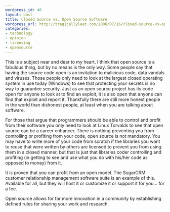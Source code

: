 ```yaml
--- 
wordpress_id: 46
layout: post
title: Closed Source vs. Open Source Software
wordpress_url: http://tragicallyleet.com/2006/07/16/closed-source-vs-open-source-software/
categories:
- technology
- opinion
- licensing
- opensource
---
```

This is a subject near and dear to my heart.  I think that open source is a fabulous thing, but by no means is the only way.  Some people say that having the source code open is an invitation to malicious code, data vandals and viruses.  Those people only need to look at the largest closed operating system in use today (Windows) to see that protecting your secrets is no way to guarantee security.  Just as an open source project has its code open for anyone to look at to find an exploit, it is also open that anyone can find that exploit and report it.  Thankfully there are still more honest people in the world than dishonest people, at least when you are talking about software.

For those that argue that programmers should be able to control and profit from their software you only need to look at Linux Torvalds to see that open source can be a career enhancer.  There is nothing preventing you from controlling or profiting from your code, open source is not mandatory.  You may have to write more of your code from scratch if the libraries you want to reuse that were written by others are licensed to prevent you from using them in a closed manner, but that is just that libraries coder controlling and profiting (in getting to see and use what you do with his/her code as opposed to money) from it.

It is proven that you can profit from an open model.  The SugarCRM customer relationship management software suite is an example of this.  Available for all, but they will host it or customize it or support it for you... for a fee.

Open source allows for far more innovation in a community by establishing defined rules for sharing your work and research.
